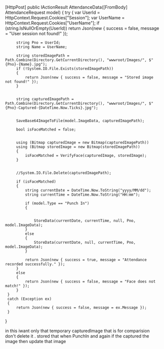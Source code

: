  [HttpPost]
 public IActionResult AttendanceData([FromBody] AttendanceRequest model)
 {
     try
     {
         var UserId = HttpContext.Request.Cookies["Session"];
         var UserName = HttpContext.Request.Cookies["UserName"];
         if (string.IsNullOrEmpty(UserId))
             return Json(new { success = false, message = "User session not found!" });

         string Pno = UserId;
         string Name = UserName;

         string storedImagePath = Path.Combine(Directory.GetCurrentDirectory(), "wwwroot/Images/", $"{Pno}-{Name}.jpg");
         if (!System.IO.File.Exists(storedImagePath))
         {
             return Json(new { success = false, message = "Stored image not found!" });
         }


         string capturedImagePath = Path.Combine(Directory.GetCurrentDirectory(), "wwwroot/Images/", $"{Pno}-Captured-{DateTime.Now.Ticks}.jpg");


         SaveBase64ImageToFile(model.ImageData, capturedImagePath);

         bool isFaceMatched = false;


         using (Bitmap capturedImage = new Bitmap(capturedImagePath))
         using (Bitmap storedImage = new Bitmap(storedImagePath))
         {
             isFaceMatched = VerifyFace(capturedImage, storedImage);
         }


         //System.IO.File.Delete(capturedImagePath);

         if (isFaceMatched)
         {
             string currentDate = DateTime.Now.ToString("yyyy/MM/dd");
             string currentTime = DateTime.Now.ToString("HH:mm");

             if (model.Type == "Punch In")
             {
                

                 StoreData(currentDate, currentTime, null, Pno, model.ImageData);
             }
             else
             {
                 StoreData(currentDate, null, currentTime, Pno, model.ImageData);
             }

             return Json(new { success = true, message = "Attendance recorded successfully." });
         }
         else
         {
             return Json(new { success = false, message = "Face does not match!" });
         }
     }
     catch (Exception ex)
     {
         return Json(new { success = false, message = ex.Message });
     }
 }


in this iwant only that temporary capturedImage that is for comparision don't delete it . stored that when PunchIn and again if the captured the image then update that image
